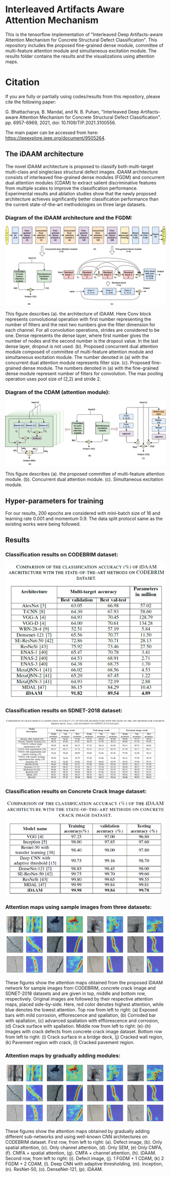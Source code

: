 # Interleaved Artifacts Aware Attention Mechanism
This is the tensorflow implementation of "Interleaved Deep Artifacts-aware Attention Mechanism for Concrete Structural Defect Classification". This repository includes the proposed fine-grained dense module, committee of multi-feature attention module and simultaneous excitation module. The results folder contains the results and the visualizations using attention maps.

# Citation
If you are fully or partially using codes/results from this repository, please cite the following paper: 

G. Bhattacharya, B. Mandal, and N. B. Puhan, "Interleaved Deep Artifacts-aware Attention Mechanism for Concrete Structural Defect Classification". pp. 6957-6969, 2021, doi: 10.1109/TIP.2021.3100556.

The main paper can be accessed from here: https://ieeexplore.ieee.org/document/9505264.

## The iDAAM architecture
The novel iDAAM architecture is proposed to classify both multi-target multi-class and singleclass structural defect images. iDAAM architecture consists of interleaved fine-grained dense modules (FGDM) and concurrent dual attention modules (CDAM) to extract salient discriminative features from multiple scales to improve the classification performance. Experimental results and ablation studies show that the newly proposed architecture achieves significantly better classification performance than the current state-of-the-art methodologies on three large datasets.

### Diagram of the iDAAM architecture and the FGDM:
![alt text](https://github.com/NBPuhan/Interleaved_Artifacts_Aware_Attention_Mechanism/blob/main/Figures/iDAAM_full_model.png)

This figure describes (a). the architecture of iDAAM. Here Conv block represents convolutional operation with first number representing the number of filters and the next two numbers give the filter dimension for each channel. For all convolution operations, strides are considered to be one. Dense represents the dense layer, where first number gives the number of nodes and the second number is the dropout value. In the last dense layer, dropout is not used. (b). Proposed concurrent dual attention module composed of committee of multi-feature attention module and simultaneous excitation module. The number denoted in (a) with the concurrent dual attention module represents filter size. (c). Proposed fine-grained dense module. The numbers denoted in (a) with the fine-grained dense module represent number of filters for convolution. The max pooling operation uses pool size of (2,2) and stride 2.

### Diagram of the CDAM (attention module):
![alt text](https://github.com/NBPuhan/Interleaved_Artifacts_Aware_Attention_Mechanism/blob/main/Figures/iDAAM_attention.png)

This figure describes (a). the proposed committee of multi-feature attention module. (b). Concurrent dual attention module. (c). Simultaneous excitation module.

## Hyper-parameters for training

For our results, 200 epochs are considered with mini-batch size of 16 and learning rate 0.001 and momentum 0.9. The data split protocol same as the existing works were being followed.

## Results

### Classification results on CODEBRIM dataset:
![alt text](https://github.com/NBPuhan/Interleaved_Artifacts_Aware_Attention_Mechanism/blob/main/Results/Quantitative_Results/Table_2.PNG)
### Classification results on SDNET-2018 dataset:
![alt text](https://github.com/NBPuhan/Interleaved_Artifacts_Aware_Attention_Mechanism/blob/main/Results/Quantitative_Results/Table_3.PNG)
### Classification results on Concrete Crack Image dataset:
![alt text](https://github.com/NBPuhan/Interleaved_Artifacts_Aware_Attention_Mechanism/blob/main/Results/Quantitative_Results/Table_4.PNG)

### Attention maps using sample images from three datasets:
![alt text](https://github.com/NBPuhan/Interleaved_Artifacts_Aware_Attention_Mechanism/blob/main/Results/Visualizations/attention_1.PNG)

These figures show the attention maps obtained from the proposed iDAAM network for sample images from CODEBRIM, concrete crack image and SDNET-2018 datasets and are given in top, middle and bottom row, respectively. Original images are followed by their respective attention maps, placed side-by-side. Here, red color denotes highest attention, while blue denotes the lowest attention. Top row from left to right: (a) Exposed bars with mild corrosion, efflorescence and spallation, (b) Corroded bar with spallation, (c) advanced spallation with efflorescence and corrosion, (d) Crack surface with spallation. Middle row from left to right: (e)-(h) Images with crack defects from concrete crack image dataset. Bottom row from left to right: (i) Crack surface in a bridge deck, (j) Cracked wall region, (k) Pavement region with crack, (l) Cracked pavement region.

### Attention maps by gradually adding modules:
![alt text](https://github.com/NBPuhan/Interleaved_Artifacts_Aware_Attention_Mechanism/blob/main/Results/Visualizations/attention_1.PNG)

These figures show the attention maps obtained by gradually adding different sub-networks and using well-known CNN architectures on CODEBRIM dataset. First row, from left to right: (a). Defect image, (b). Only spatial attention, (c). Only channel attention, (d). Only SEM, (e) Only CMFA, (f). CMFA + spatial attention, (g). CMFA + channel attention, (h). iDAAM. Second row, from left to right: (i). Defect image, (j). 1 FGDM + 1 CDAM, (k) 2 FGDM + 2 CDAM, (l). Deep CNN with adaptive thresholding, (m). Inception, (n). ResNet-50, (o). DenseNet-121, (p). iDAAM.
